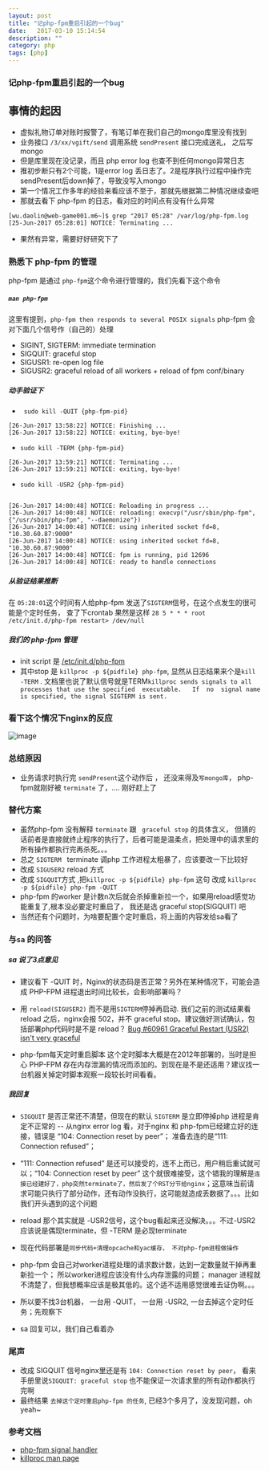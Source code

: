 ```yaml
---
layout: post
title: "记php-fpm重启引起的一个bug"
date:   2017-03-10 15:14:54
description: ""
category: php
tags: [php]
---
```

### 记php-fpm重启引起的一个bug

## 事情的起因
- 虚拟礼物订单对账时报警了，有笔订单在我们自己的mongo库里没有找到
- 业务接口  `/3/xx/vgift/send` 调用系统  `sendPresent` 接口完成送礼， 之后写mongo
- 但是库里现在没记录，而且 php error log 也查不到任何mongo异常日志
- 推初步断只有2个可能，1是error log 丢日志了。2是程序执行过程中操作完sendPresent后down掉了，导致没写入mongo
- 第一个情况工作多年的经验来看应该不至于，那就先根据第二种情况继续查吧
- 那就去看下 php-fpm 的日志，看对应的时间点有没有什么异常 

```
[wu.daolin@web-game001.m6~]$ grep "2017 05:28" /var/log/php-fpm.log
[25-Jun-2017 05:28:01] NOTICE: Terminating ...

```
- 果然有异常，需要好好研究下了

###  熟悉下 php-fpm 的管理
php-fpm 是通过 `php-fpm`这个命令进行管理的，我们先看下这个命令
##### `man php-fpm` 
这里有提到，`php-fpm then responds to several POSIX signals` php-fpm 会对下面几个信号作（自己的）处理

- SIGINT, SIGTERM: immediate termination 
- SIGQUIT: graceful stop 
- SIGUSR1: re-open log file 
- SIGUSR2: graceful reload of all workers + reload of fpm conf/binary 

##### 动手验证下
- ` sudo kill -QUIT {php-fpm-pid}`

```
[26-Jun-2017 13:58:22] NOTICE: Finishing ...                                                                                            
[26-Jun-2017 13:58:22] NOTICE: exiting, bye-bye!

```

-  `sudo kill -TERM {php-fpm-pid}`

``` 
[26-Jun-2017 13:59:21] NOTICE: Terminating ...                                                                                          
[26-Jun-2017 13:59:21] NOTICE: exiting, bye-bye!
```

- `sudo kill -USR2 {php-fpm-pid}`

```

[26-Jun-2017 14:00:48] NOTICE: Reloading in progress ...                                                                                
[26-Jun-2017 14:00:48] NOTICE: reloading: execvp("/usr/sbin/php-fpm", {"/usr/sbin/php-fpm", "--daemonize"})                             
[26-Jun-2017 14:00:48] NOTICE: using inherited socket fd=8, "10.30.60.87:9000"                                                          
[26-Jun-2017 14:00:48] NOTICE: using inherited socket fd=8, "10.30.60.87:9000"                                                          
[26-Jun-2017 14:00:48] NOTICE: fpm is running, pid 12696                                                                                
[26-Jun-2017 14:00:48] NOTICE: ready to handle connections

```
##### 从验证结果推断
在 `05:28:01`这个时间有人给php-fpm 发送了`SIGTERM`信号，在这个点发生的很可能是个定时任务， 查了下crontab 果然是这样 `28 5 * * * root /etc/init.d/php-fpm restart> /dev/null`

##### 我们的 php-fpm 管理
- init script 是  [/etc/init.d/php-fpm](http://baidu.com)
- 其中stop 是  `killproc -p ${pidfile} php-fpm`, 显然从日志结果来个是`kill -TERM`  . 文档里也说了默认信号就是TERM`killproc sends signals to all processes that use the spec­ified  executable.   If  no  signal name is specified, the signal SIGTERM is sent.`

###  看下这个情况下nginx的反应
![image](https://yqfile.alicdn.com/6fb16869e336d44cb6111af67b8ac018345acd7f.png)

### 总结原因

-  业务请求时执行完 `sendPresent`这个动作后 ， 还没来得及`写mongo库`， php-fpm就刚好被 `terminate` 了，....  刚好赶上了

### 替代方案
- 虽然php-fpm 没有解释 `terminate` 跟 ` graceful stop` 的具体含义， 但猜的话前者是直接就终止程序的执行了，后者可能是温柔点，把处理中的请求里的所有操作都执行完再杀死。。。
- 总之 `SIGTERM ` terminate 调php 工作进程太粗暴了，应该要改一下比较好
- 改成 `SIGUSER2`  reload 方式
- 改成 `SIGQUIT`方式 ,把`killproc -p ${pidfile} php-fpm` 这句 改成 `killproc -p ${pidfile} php-fpm -QUIT`
- php-fpm 的worker 是计数n次后就会杀掉重新拉一个，如果用reload感觉功能重复了,根本没必要定时重启了， 我还是选 graceful stop(SIGQUIT) 吧
- 当然还有个问题时，为啥要配置个定时重启，将上面的内容发给sa看了

### 与`sa` 的问答
##### sa 说了3点意见
- 建议看下 -QUIT 时，Nginx的状态码是否正常？另外在某种情况下，可能会造成 PHP-FPM 进程退出时间比较长，会影响部署吗？

- 用 `reload(SIGUSER2)` 而不是用`SIGTERM`停掉再启动.
我们之前的测试结果看 reload 之后，nginx会报 502，并不 graceful stop。建议做好测试确认，包括部署php代码时是不是 reload？
[Bug #60961 Graceful Restart (USR2) isn't very graceful](https://bugs.php.net/bug.php?id=60961)

- php-fpm每天定时重启脚本
这个定时脚本大概是在2012年部署的，当时是担心 PHP-FPM 存在内存泄漏的情况而添加的。到现在是不是还适用？建议找一台机器关掉定时脚本观察一段较长时间看看。

##### 我回复
-  `SIGQUIT` 是否正常还不清楚，但现在的默认 `SIGTERM` 是立即停掉php 进程是肯定不正常的 --  从nginx error log 看，对于nginx 和 php-fpm已经建立好的连接，错误是 “104: Connection reset by peer”； 准备去连的是“111: Connection refused”； 

-  “111: Connection refused” 是还可以接受的，连不上而已，用户稍后重试就可以；“104: Connection reset by peer” 这个就很难接受，这个错我的理解是`连接已经建好了，php突然terminate了，然后发了个RST分节给nginx`；这意味当前请求可能只执行了部分动作，还有动作没执行，这可能就造成丢数据了。。。比如我们开头遇到的这个问题

-  reload 那个其实就是 -USR2信号，这个bug看起来还没解决。。。不过-USR2 应该说是偶现terminate，但 -TERM 是必现terminate

- 现在代码部署是`同步代码+清理opcache和yac缓存， 不对php-fpm进程做操作`

- php-fpm 会自己对worker进程处理的请求数计数，达到一定数量就干掉再重新拉一个； 所以worker进程应该没有什么内存泄露的问题； manager 进程就不清楚了，但我想概率应该是极其低的。这个适不适用感觉很难去证伪啊。。。

- 所以要不找3台机器， 一台用 -QUIT， 一台用 -USR2,  一台去掉这个定时任务；先观察下

- sa 回复可以，我们自己看着办

### 尾声
- 改成 SIGQUIT 信号nginx里还是有 `104: Connection reset by peer`， 看来手册里说`SIGQUIT: graceful stop` 也不能保证一次请求里的所有动作都执行完啊
- 最终结果 `去掉这个定时重启php-fpm 的任务`, 已经3个多月了，没发现问题，oh yeah~

###  参考文档
- [php-fpm signal handler](https://groups.google.com/forum/#!searchin/highload-php-en/signal%7Csort:relevance/highload-php-en/zA8z60L0QK4/qo3k8eoHpioJ)
- [killproc man page](http://www.linux-tutorial.info/modules.php?name=ManPage&sec=8&manpage=killproc)